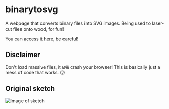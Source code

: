 # binarytosvg
A webpage that converts binary files into SVG images. Being used to laser-cut files onto wood, for fun!

You can access it [here](https://drakeluce.com/tools/binarytosvg), be careful!

## Disclaimer
Don't load massive files, it *will* crash your browser! This is basically just a mess of code that works. :stuck_out_tongue_winking_eye:

## Original sketch

![Image of sketch](https://i.imgur.com/NWgYeuP.jpg)
